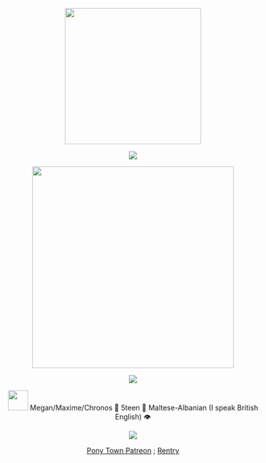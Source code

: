 <p align="center"> <img height="270" src=https://64.media.tumblr.com/1bcded30f0b5c9cbf69a992558132ce3/1016a75420cbd368-28/s2048x3072/5c75da983072501be6a7de82a9ddd63595fc51fb.pnj>
<p align="center"> <img src=https://komarev.com/ghpvc/?username=endless-cycles&color=blue&abbreviated=true&style=flat-square)> </p>
<p align="center"> <img height="400" src=https://64.media.tumblr.com/80d716802653b37d973588f17a8afc88/cf8664f17e9598d0-77/s1280x1920/b008d37e9e5d80f7cfc6c28e4e199a77070104d6.pnj> </p>
<p align="center"> <img  src=https://64.media.tumblr.com/5ef9195e1ecbb82da6915ccd2507175f/1016a75420cbd368-83/s500x750/0349c63650c4f9f8623bcca493d3422f4302cba5.pnj> </p>
<p align="center"> <img width="40" src=https://64.media.tumblr.com/14e720e2f4b735af7e64a3c3b79b23a6/1cb6f717d11f5775-f2/s250x400/e6f483fdeec6123ba6a7b5f34a728f9b285c3ccd.pnj>
  Megan/Maxime/Chronos 🐑 5teen 🥀 Maltese-Albanian (I speak British English) 👁️
</p>
<p align="center"> <img src=https://64.media.tumblr.com/2b8c7a8aaf3ae0c5a7e6f715e3cf74ba/1016a75420cbd368-d3/s500x750/8b34d970acda918d9d698b43a16d676cd6aebfcb.pnj> </p>
</p>
<div align="center">

  [Pony Town Patreon](https://www.patreon.com/c/chronosrebirth/posts) ; [Rentry](https://rentry.co/chronos-shadowmilk)

</div>
